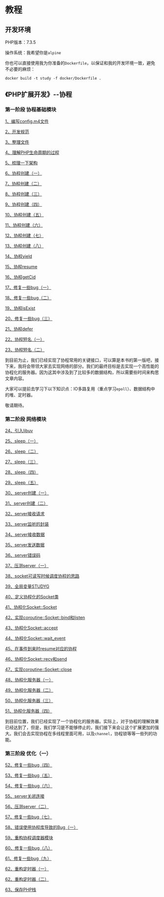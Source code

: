 # 教程

## 开发环境

PHP版本：7.3.5

操作系统：我希望你是`alpine`

你也可以直接使用我为你准备的`Dockerfile`，以保证和我的开发环境一致，避免不必要的麻烦：

```shell
docker build -t study -f docker/Dockerfile .
```

## 《PHP扩展开发》--协程

### 第一阶段 协程基础模块

[1、编写config.m4文件](./docs/《PHP扩展开发》-协程-编写config-m4文件.md)

[2、开发规范](./docs/《PHP扩展开发》-协程-开发规范.md)

[3、整理文件](./docs/《PHP扩展开发》-协程-整理文件.md)

[4、理解PHP生命周期的过程](./docs/《PHP扩展开发》-协程-理解PHP生命周期的过程.md)

[5、梳理一下架构](./docs/《PHP扩展开发》-协程-梳理一下架构.md)

[6、协程创建（一）](./docs/《PHP扩展开发》-协程-协程创建（一）.md)

[7、协程创建（二）](./docs/《PHP扩展开发》-协程-协程创建（二）.md)

[8、协程创建（三）](./docs/《PHP扩展开发》-协程-协程创建（三）.md)

[9、协程创建（四）](./docs/《PHP扩展开发》-协程-协程创建（四）.md)

[10、协程创建（五）](./docs/《PHP扩展开发》-协程-协程创建（五）.md)

[11、协程创建（六）](./docs/《PHP扩展开发》-协程-协程创建（六）.md)

[12、协程创建（七）](./docs/《PHP扩展开发》-协程-协程创建（七）.md)

[13、协程创建（八）](./docs/《PHP扩展开发》-协程-协程创建（八）.md)

[14、协程yield](./docs/《PHP扩展开发》-协程-协程yield.md)

[15、协程resume](./docs/《PHP扩展开发》-协程-协程resume.md)

[16、协程getCid](./docs/《PHP扩展开发》-协程-协程getCid.md)

[17、修复一些bug（一）](./docs/《PHP扩展开发》-协程-修复一些bug（一）.md)

[18、修复一些bug（二）](./docs/《PHP扩展开发》-协程-修复一些bug（二）.md)

[19、协程isExist](./docs/《PHP扩展开发》-协程-协程isExist.md)

[20、修复一些bug（三）](./docs/《PHP扩展开发》-协程-修复一些bug（三）.md)

[21、协程defer](./docs/《PHP扩展开发》-协程-协程defer.md)

[22、协程短名（一）](./docs/《PHP扩展开发》-协程-协程短名（一）.md)

[23、协程短名（二）](./docs/《PHP扩展开发》-协程-协程短名（二）.md)

到目前为止，我们已经实现了协程常用的关键接口，可以算是本书的第一版吧，接下来，我将会带领大家去实现网络的部分。我们的最终目标是去实现一个高性能的协程化的服务器。因为这其中涉及到了比较多的数据结构，所以需要些时间来构思文章内容。

大家可以提前去学习下以下知识点：IO多路复用（重点学习`epoll`）、数据结构中的堆、定时器。

敬请期待。

### 第二阶段 网络模块

[24、引入libuv](./docs/《PHP扩展开发》-协程-引入libuv.md)

[25、sleep（一）](./docs/《PHP扩展开发》-协程-sleep（一）.md)

[26、sleep（二）](./docs/《PHP扩展开发》-协程-sleep（二）.md)

[27、sleep（三）](./docs/《PHP扩展开发》-协程-sleep（三）.md)

[28、sleep（四）](./docs/《PHP扩展开发》-协程-sleep（四）.md)

[29、sleep（五）](./docs/《PHP扩展开发》-协程-sleep（五）.md)

[30、server创建（一）](./docs/《PHP扩展开发》-协程-server创建（一）.md)

[31、server创建（二）](./docs/《PHP扩展开发》-协程-server创建（二）.md)

[32、server接收请求](./docs/《PHP扩展开发》-协程-server接收请求.md)

[33、server监听的封装](./docs/《PHP扩展开发》-协程-server监听的封装.md)

[34、server接收数据](./docs/《PHP扩展开发》-协程-server接收数据.md)

[35、server发送数据](./docs/《PHP扩展开发》-协程-server发送数据.md)

[36、server错误码](./docs/《PHP扩展开发》-协程-server错误码.md)

[37、压测server（一）](./docs/《PHP扩展开发》-协程-压测server（一）.md)

[38、socket可读写时候调度协程的思路](./docs/《PHP扩展开发》-协程-socket可读写时候调度协程的思路.md)

[39、全局变量STUDYG](./docs/《PHP扩展开发》-协程-全局变量STUDYG.md)

[40、定义协程化的Socket类](./docs/《PHP扩展开发》-协程-定义协程化的Socket类.md)

[41、协程化Socket::Socket](./docs/《PHP扩展开发》-协程-协程化Socket::Socket.md)

[42、实现coroutine::Socket::bind和listen](./docs/《PHP扩展开发》-协程-实现coroutine::Socket::bind和listen.md)

[43、协程化Socket::accept](./docs/《PHP扩展开发》-协程-协程化Socket::accept.md)

[44、协程化Socket::wait_event](./docs/《PHP扩展开发》-协程-协程化Socket::wait_event.md)

[45、在事件到来时resume对应的协程](./docs/《PHP扩展开发》-协程-在事件到来时resume对应的协程.md)

[46、协程化Socket::recv和send](./docs/《PHP扩展开发》-协程-协程化Socket::recv和send.md)

[47、实现coroutine::Socket::close](./docs/《PHP扩展开发》-协程-实现coroutine::Socket::close.md)

[48、协程化服务器（一）](./docs/《PHP扩展开发》-协程-协程化服务器（一）.md)

[49、协程化服务器（二）](./docs/《PHP扩展开发》-协程-协程化服务器（二）.md)

[50、协程化服务器（三）](./docs/《PHP扩展开发》-协程-协程化服务器（三）.md)

[51、协程化服务器（四）](./docs/《PHP扩展开发》-协程-协程化服务器（四）.md)

到目前位置，我们已经实现了一个协程化的服务器。实际上，对于协程的理解效果已经达到了，但是，我们学习是不能够停止的，我们接下来会让这个扩展更加的强大。我们会去实现协程在多线程里面可用，以及`channel`，协程锁等等一些列的功能。

### 第三阶段 优化（一）

[52、修复一些bug（四）](./docs/《PHP扩展开发》-协程-修复一些bug（四）.md)

[53、修复一些bug（五）](./docs/《PHP扩展开发》-协程-修复一些bug（五）.md)

[54、修复一些bug（六）](./docs/《PHP扩展开发》-协程-修复一些bug（六）.md)

[55、server关闭连接](./docs/《PHP扩展开发》-协程-server关闭连接.md)

[56、压测server（二）](./docs/《PHP扩展开发》-协程-压测server（二）.md)

[57、修复一些bug（七）](./docs/《PHP扩展开发》-协程-修复一些bug（七）.md)

[58、错误使用协程库导致的Bug（一）](./docs/《PHP扩展开发》-协程-错误使用协程库导致的Bug（一）.md)

[59、重构协程调度器模块](./docs/《PHP扩展开发》-协程-重构协程调度器模块.md)

[60、修复一些bug（八）](./docs/《PHP扩展开发》-协程-修复一些bug（八）.md)

[61、修复一些bug（九）](./docs/《PHP扩展开发》-协程-修复一些bug（九）.md)

[62、重构定时器（一）](./docs/《PHP扩展开发》-协程-重构定时器（一）.md)

[62、重构定时器（二）](./docs/《PHP扩展开发》-协程-重构定时器（二）.md)

[63、保存PHP栈](./docs/《PHP扩展开发》-协程-保存PHP栈.md)
